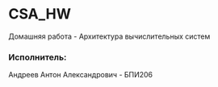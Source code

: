 # CSA_HW
Домашняя работа - Архитектура вычислительных систем <br>
### Исполнитель:
Андреев Антон Александрович - БПИ206
